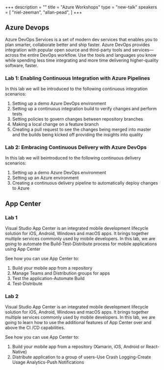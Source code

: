 +++
description = ""
title = "Azure Workshops"
type = "new-talk"
speakers = [
        "niel-zeeman",
        "allan-pead",
]
+++
## Azure Devops

Azure DevOps Services is a set of modern dev services that enables you to plan smarter, collaborate better and ship faster. Azure DevOps provides integration with popular open source and third-party tools and services—across the entire DevOps workflow. Use the tools and languages you know while spending less time integrating and more time delivering higher-quality software, faster.

### Lab 1: Enabling Continuous Integration with Azure Pipelines

In this lab we will be introduced to the following continuous integration scenarios:

1. Setting up a demo Azure DevOps environment
2. Setting up a continuous integration build to verify changes and perform tests
3. Setting policies to govern changes between repository branches
4. Making a local change on a feature branch
5. Creating a pull request to see the changes being merged into master and the builds being kicked off providing the insights into quality

### Lab 2: Embracing Continuous Delivery with Azure DevOps

In this lab we will beintroduced to the following continuous delivery scenarios:

1. Setting up a demo Azure DevOps environment
2. Setting up an Azure environment
3. Creating a continuous delivery pipeline to automatically deploy changes to Azure


## App Center

### Lab 1
Visual Studio App Center is an integrated mobile development lifecycle solution for iOS, Android, Windows and macOS apps. It brings together multiple services commonly used by mobile developers.
In this lab, we are going to automate the Build-Test-Distribute process for mobile applications using App Center

See how you can use App Center to:

1. Build your mobile app from a repository
2. Manage Teams and Distribution groups for apps
3. Test the application-Automate Build
4. Test-Distribute

### Lab 2
Visual Studio App Center is an integrated mobile development lifecycle solution for iOS, Android, Windows and macOS apps. It brings together multiple services commonly used by mobile developers.
In this lab, we are going to learn how to use the additional features of App Center over and above the CI /CD capabilities.

See how you can use App Center to:

1. Build your mobile app from a repository (Xamarin, iOS, Android or React-Native)
2. Distribute application to a group of users-Use Crash Logging-Create Usage Analytics-Push Notifications